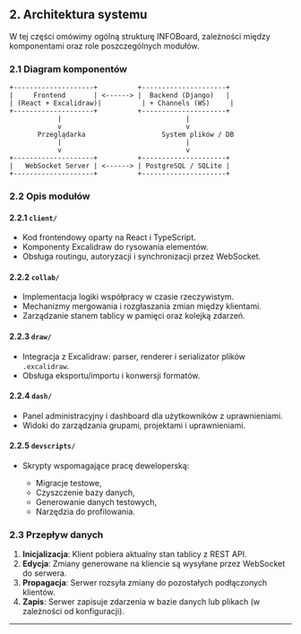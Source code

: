 ## 2. Architektura systemu

W tej części omówimy ogólną strukturę INFOBoard, zależności między komponentami oraz role poszczególnych modułów.

### 2.1 Diagram komponentów

```text
+--------------------+          +---------------------+
|     Frontend       | <------> |  Backend (Django)   |
| (React + Excalidraw)|          | + Channels (WS)     |
+--------------------+          +---------------------+
            |                               |
            v                               v
       Przeglądarka                   System plików / DB
            |                               |
            v                               v
+--------------------+          +---------------------+
|   WebSocket Server | <------> | PostgreSQL / SQLite |
+--------------------+          +---------------------+
```

### 2.2 Opis modułów

#### 2.2.1 `client/`

* Kod frontendowy oparty na React i TypeScript.
* Komponenty Excalidraw do rysowania elementów.
* Obsługa routingu, autoryzacji i synchronizacji przez WebSocket.

#### 2.2.2 `collab/`

* Implementacja logiki współpracy w czasie rzeczywistym.
* Mechanizmy mergowania i rozgłaszania zmian między klientami.
* Zarządzanie stanem tablicy w pamięci oraz kolejką zdarzeń.

#### 2.2.3 `draw/`

* Integracja z Excalidraw: parser, renderer i serializator plików `.excalidraw`.
* Obsługa eksportu/importu i konwersji formatów.

#### 2.2.4 `dash/`

* Panel administracyjny i dashboard dla użytkowników z uprawnieniami.
* Widoki do zarządzania grupami, projektami i uprawnieniami.

#### 2.2.5 `devscripts/`

* Skrypty wspomagające pracę deweloperską:

  * Migracje testowe,
  * Czyszczenie bazy danych,
  * Generowanie danych testowych,
  * Narzędzia do profilowania.

### 2.3 Przepływ danych

1. **Inicjalizacja**: Klient pobiera aktualny stan tablicy z REST API.
2. **Edycja**: Zmiany generowane na kliencie są wysyłane przez WebSocket do serwera.
3. **Propagacja**: Serwer rozsyła zmiany do pozostałych podłączonych klientów.
4. **Zapis**: Serwer zapisuje zdarzenia w bazie danych lub plikach (w zależności od konfiguracji).

---
